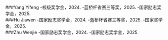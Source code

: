 ###Yang Yifeng
-校级奖学金，2024.
-蓝桥杯省赛三等奖，2025.
-国家励志奖学金，2025.
<br>
###Hu Jiawen
-国家励志奖学金，2024.
-蓝桥杯省赛三等奖，2025.
-国家奖学金，2025.
<br>
###Zhu Wenjie
-国家励志奖学金，2024.
-国家励志奖学金，2025.

